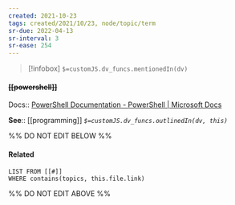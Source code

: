 ```yaml
---
created: 2021-10-23
tags: created/2021/10/23, node/topic/term
sr-due: 2022-04-13
sr-interval: 3
sr-ease: 254
---
```

> [!infobox]
`$=customJS.dv_funcs.mentionedIn(dv)`

#### <s class="topic-title">[[powershell]]</s>

Docs:: [PowerShell Documentation - PowerShell | Microsoft Docs](https://docs.microsoft.com/en-us/powershell/)

**See**:: [[programming]]
*`$=customJS.dv_funcs.outlinedIn(dv, this)`*

%% DO NOT EDIT BELOW %%

#### Related 

```dataview
LIST FROM [[#]]
WHERE contains(topics, this.file.link)
```
%% DO NOT EDIT ABOVE %%

